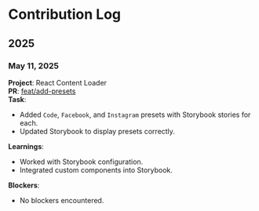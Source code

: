 # Contribution Log

## 2025

### May 11, 2025

**Project**: React Content Loader  
**PR**: [feat/add-presets](https://github.com/Manasvipanda/react-content-loader/pull/xx)  
**Task**: 
- Added `Code`, `Facebook`, and `Instagram` presets with Storybook stories for each.
- Updated Storybook to display presets correctly.
  
**Learnings**: 
- Worked with Storybook configuration.
- Integrated custom components into Storybook.
  
**Blockers**: 
- No blockers encountered.
